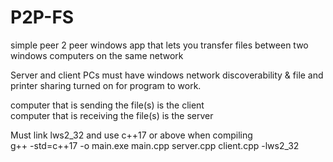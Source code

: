 # P2P-FS

simple peer 2 peer windows app that lets you transfer files between two windows computers on the same network

Server and client PCs must have windows network discoverability & file and printer sharing turned on for program to work.

computer that is sending the file(s) is the client\
computer that is receiving the file(s) is the server

Must link lws2_32 and use c++17 or above when compiling\
g++ -std=c++17 -o main.exe main.cpp server.cpp client.cpp -lws2_32

